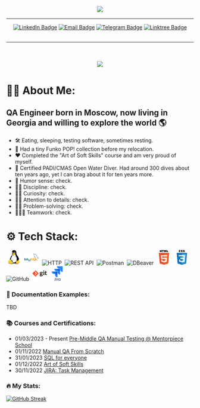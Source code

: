 <div id="header" align="center">
    <img src="https://i.imgur.com/CbFoKjy.png"/ width="900">
</div>
<hr>
<div id="badges" align="center">
  <a href="https://www.linkedin.com/in/khitryi/"><img src="https://img.shields.io/badge/LinkedIn-blue?style=for-the-badge&logo=linkedin&logoColor=white" alt="LinkedIn Badge"/></a>
  <a href="mailto:dima@khitryi.com"><img src="https://img.shields.io/badge/Email-red?style=for-the-badge&logo=gmail&logoColor=white" alt="Email Badge"/></a>
  <a href="https://t.me/dkhitryi"><img src="https://img.shields.io/badge/Telegram-blue?style=for-the-badge&logo=telegram&logoColor=white" alt="Telegram Badge"/></a>
  <a href="https://linktr.ee/khitryi"><img src="https://img.shields.io/badge/Linktree-green?style=for-the-badge&logo=linktree&logoColor=white" alt="Linktree Badge"/></a></br>
  <img src="https://komarev.com/ghpvc/?username=Padawoone&style=flat-square&color=blue" alt=""/>
</div>
<hr>
<h1 align="center">
  <img src="https://media.giphy.com/media/Nx0rz3jtxtEre/giphy.gifhttps://media.giphy.com/media/hvRJCLFzcasrR4ia7z/giphy.gif" width="450px"/>
</h1>

# :man_technologist: About Me:
## QA Engineer born in Moscow, now living in Georgia and willing to explore the world 🌎
- 🛠️ Eating, sleeping, testing software, sometimes resting.
- 👾 Had a tiny Funko POP! collection before my relocation.
- ❤️ Completed the "Art of Soft Skills" course and am very proud of myself.
- 🌊 Certified PADI/CMAS Open Water Diver. Had around 300 dives about ten years ago, yet I can brag about it for ten years more.
- 💬 Humor sense: check.
- 🧑‍💼 Discipline: check.
- 🧑‍🎓 Curiosity: check.
- 🧑‍🔬 Attention to details: check.
- 🧑‍🔧 Problem-solving: check.
- 🧑‍🤝‍🧑 Teamwork: check.

# ⚙️ Tech Stack:
<div>
  <img src="https://github.com/devicons/devicon/blob/master/icons/linux/linux-original.svg" title="Linux" alt="Linux" width="40" height="40"/>&nbsp;
  <img src="https://github.com/devicons/devicon/blob/master/icons/mysql/mysql-original-wordmark.svg" title="MySQL" alt="MySQL" width="40" height="40"/>&nbsp;
  <img src="https://i.imgur.com/JqQrzAM.png" title="HTTP" alt="HTTP" width="40" height="40"/>&nbsp;
  <img src="https://i.imgur.com/4ntBYHC.png" title="REST API" alt="REST API" width="40" height="40"/>&nbsp;
  <img src="https://i.imgur.com/W2qS64c.png" title="Postman" alt="Postman" width="40" height="40"/>&nbsp;
  <img src="https://upload.wikimedia.org/wikipedia/commons/thumb/b/b5/DBeaver_logo.svg/256px-DBeaver_logo.svg.png" title="DBeaver" alt="DBeaver" width="40" height="40"/>&nbsp;
  <img src="https://github.com/devicons/devicon/blob/master/icons/html5/html5-original-wordmark.svg" title="HTML5" alt="HTML5" width="40" height="40"/>&nbsp;
  <img src="https://github.com/devicons/devicon/blob/master/icons/css3/css3-original-wordmark.svg" title="CSS3" alt="CSS3" width="40" height="40"/>&nbsp;
  <img src="https://icones.pro/wp-content/uploads/2021/06/symbole-github-violet.png" title="GitHub" alt="GitHub" width="40" height="40"/>&nbsp;
  <img src="https://github.com/devicons/devicon/blob/master/icons/git/git-original-wordmark.svg" title="git" alt="git" width="40" height="40"/>&nbsp;
  <img src="https://github.com/devicons/devicon/blob/master/icons/jira/jira-original-wordmark.svg" title="JIRA" alt="JIRA" width="40" height="40"/>
</div>

### 📄 Documentation Examples:
TBD

### 📚 Courses and Certifications:
- 01/03/2023 - Present [Pre-Middle QA Manual Testing @ Mentorpiece School](https://mentorpiece.education/qa-course/)
- 01/11/2022 [Manual QA From Scratch](https://stepik.org/cert/1746469)
- 31/01/2023 [SQL for everyone](https://stepik.org/cert/1931838)
- 01/12/2022 [Art of Soft Skills](https://stepik.org/cert/1810397)
- 30/11/2022 [JIRA: Task Management](https://stepik.org/cert/1805912)

### 🔥 My Stats:
[![GitHub Streak](http://github-readme-streak-stats.herokuapp.com?user=Padawoon&theme=dark&background=000000)](https://git.io/streak-stats)
